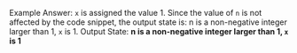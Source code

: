 Example Answer:
`x` is assigned the value 1. Since the value of `n` is not affected by the code snippet, the output state is: n is a non-negative integer larger than 1, `x` is 1.
Output State: **n is a non-negative integer larger than 1, `x` is 1**